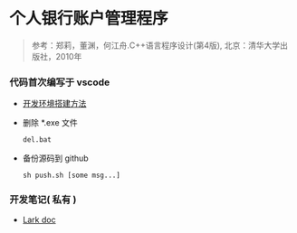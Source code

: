 # 个人银行账户管理程序

> 参考：郑莉，董渊，何江舟.C++语言程序设计(第4版), 北京：清华大学出版社，2010年

### 代码首次编写于 vscode

- [开发环境搭建方法](https://github.com/Brannua/vscode-cpp-environment)

- 删除 *.exe 文件

    ```bash
    del.bat
    ```

- 备份源码到 github

    ```shell
    sh push.sh [some msg...]
    ```

### 开发笔记( 私有 )

- [Lark doc](https://zir7ybc667.feishu.cn/docs/doccnZ02sHZEUtlvZbDnY5UX51c)
